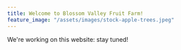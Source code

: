 ```yaml
---
title: Welcome to Blossom Valley Fruit Farm!
feature_image: "/assets/images/stock-apple-trees.jpeg"
---
```


We're working on this website: stay tuned!
